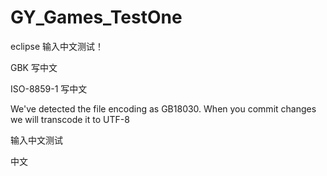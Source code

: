 # GY_Games_TestOne


eclipse 输入中文测试！

GBK 写中文

ISO-8859-1 写中文

 We've detected the file encoding as GB18030. When you commit changes we will transcode it to UTF-8
 
 输入中文测试

中文


